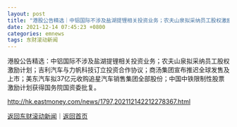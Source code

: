 ```yaml
---
layout: post
title: "港股公告精选｜中铝国际不涉及盐湖提锂相关投资业务；农夫山泉拟采纳员工股权激励计划"
date: 2021-12-14 07:45:23 +0800
categories: emnews
tags: 东财滚动新闻
---
```


港股公告精选：中铝国际不涉及盐湖提锂相关投资业务；农夫山泉拟采纳员工股权激励计划；吉利汽车与力帆科技订立投资合作协议；商汤集团宣布推迟全球发售及上市；美东汽车拟37亿元收购追星汽车销售集团全部股份；中国中铁限制性股票激励计划获得国务院国资委批复。

<http://hk.eastmoney.com/news/1797,202112142212278367.html>

[返回东财滚动新闻](//finews.withounder.com/emnews/)｜[返回首页](//finews.withounder.com/)